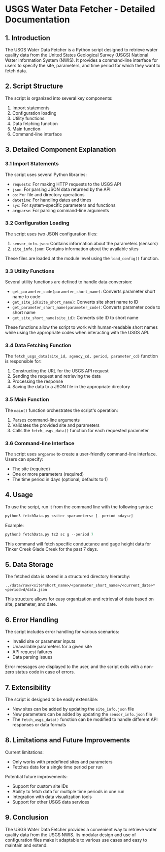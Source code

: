 # USGS Water Data Fetcher - Detailed Documentation

## 1. Introduction

The USGS Water Data Fetcher is a Python script designed to retrieve water quality data from the United States Geological Survey (USGS) National Water Information System (NWIS). It provides a command-line interface for users to specify the site, parameters, and time period for which they want to fetch data.

## 2. Script Structure

The script is organized into several key components:

1. Import statements
2. Configuration loading
3. Utility functions
4. Data fetching function
5. Main function
6. Command-line interface

## 3. Detailed Component Explanation

### 3.1 Import Statements

The script uses several Python libraries:

- `requests`: For making HTTP requests to the USGS API
- `json`: For parsing JSON data returned by the API
- `os`: For file and directory operations
- `datetime`: For handling dates and times
- `sys`: For system-specific parameters and functions
- `argparse`: For parsing command-line arguments

### 3.2 Configuration Loading

The script uses two JSON configuration files:

1. `sensor_info.json`: Contains information about the parameters (sensors)
2. `site_info.json`: Contains information about the available sites

These files are loaded at the module level using the `load_config()` function.

### 3.3 Utility Functions

Several utility functions are defined to handle data conversion:

- `get_parameter_code(parameter_short_name)`: Converts parameter short name to code
- `get_site_id(site_short_name)`: Converts site short name to ID
- `get_parameter_short_name(parameter_code)`: Converts parameter code to short name
- `get_site_short_name(site_id)`: Converts site ID to short name

These functions allow the script to work with human-readable short names while using the appropriate codes when interacting with the USGS API.

### 3.4 Data Fetching Function

The `fetch_usgs_data(site_id, agency_cd, period, parameter_cd)` function is responsible for:

1. Constructing the URL for the USGS API request
2. Sending the request and retrieving the data
3. Processing the response
4. Saving the data to a JSON file in the appropriate directory

### 3.5 Main Function

The `main()` function orchestrates the script's operation:

1. Parses command-line arguments
2. Validates the provided site and parameters
3. Calls the `fetch_usgs_data()` function for each requested parameter

### 3.6 Command-line Interface

The script uses `argparse` to create a user-friendly command-line interface. Users can specify:

- The site (required)
- One or more parameters (required)
- The time period in days (optional, defaults to 1)

## 4. Usage

To use the script, run it from the command line with the following syntax:
```python
python3 fetchData.py <site> <parameters> [--period <days>]
```

Example:
```python
python3 fetchData.py tc2 sc g --period 7
```

This command will fetch specific conductance and gage height data for Tinker Creek Glade Creek for the past 7 days.

## 5. Data Storage

The fetched data is stored in a structured directory hierarchy:
```
../data/raw/<site*short_name>/<parameter_short_name>/<current_date>*<period>d/data.json
```

This structure allows for easy organization and retrieval of data based on site, parameter, and date.

## 6. Error Handling

The script includes error handling for various scenarios:

- Invalid site or parameter inputs
- Unavailable parameters for a given site
- API request failures
- Data parsing issues

Error messages are displayed to the user, and the script exits with a non-zero status code in case of errors.

## 7. Extensibility

The script is designed to be easily extensible:

- New sites can be added by updating the `site_info.json` file
- New parameters can be added by updating the `sensor_info.json` file
- The `fetch_usgs_data()` function can be modified to handle different API responses or data formats

## 8. Limitations and Future Improvements

Current limitations:

- Only works with predefined sites and parameters
- Fetches data for a single time period per run

Potential future improvements:

- Support for custom site IDs
- Ability to fetch data for multiple time periods in one run
- Integration with data visualization tools
- Support for other USGS data services

## 9. Conclusion

The USGS Water Data Fetcher provides a convenient way to retrieve water quality data from the USGS NWIS. Its modular design and use of configuration files make it adaptable to various use cases and easy to maintain and extend.
